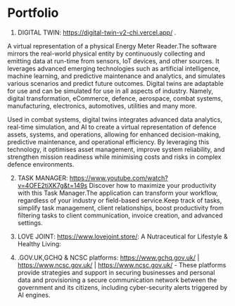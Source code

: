 # Portfolio

1. DIGITAL TWIN: https://digital-twin-v2-chi.vercel.app/ .

A virtual representation of a physical Energy Meter Reader.The software mirrors the real-world physical entity by continuously collecting and emitting data at run-time from sensors, IoT devices, and other sources. It leverages advanced emerging technologies such as artificial intelligence, machine learning, and predictive maintenance and analytics, and simulates various scenarios and predict future outcomes. Digital twins are adaptable for use and can be simulated for use in all aspects of industry. Namely, digital transformation, eCommerce, defence, aerospace, combat systems, manufacturing, electronics, automotives, utilities and many more.

Used in combat systems, digital twins integrates advanced data analytics, real-time simulation, and AI to create a virtual representation of defence assets, systems, and operations, allowing for enhanced decision-making, predictive maintenance, and operational efficiency. By leveraging this technology, it optimises asset management, improve system reliability, and strengthen mission readiness while minimising costs and risks in complex defence environments.

2. TASK MANAGER: https://www.youtube.com/watch?v=4OFE2tiXK7g&t=149s
Discover how to maximize your productivity with this Task Manager.The application can transform your workflow, regardless of your industry or field-based service.Keep track of tasks, simplify task management, client relationships, boost productivity from filtering tasks to client communication, invoice creation, and advanced settings.

3. LOVE JOINT: https://www.lovejoint.store/: A Nutraceutical for Lifestyle & Healthy Living:

4. .GOV.UK,GCHQ & NCSC platforms: https://www.gchq.gov.uk/ | https://www.ncsc.gov.uk/  | https://www.ncsc.gov.uk/ - These platforms provide strategies and support in securing businesses and personal data and provisioning a secure communication network between the government and its citizens, including cyber-security alerts triggered by AI engines.
